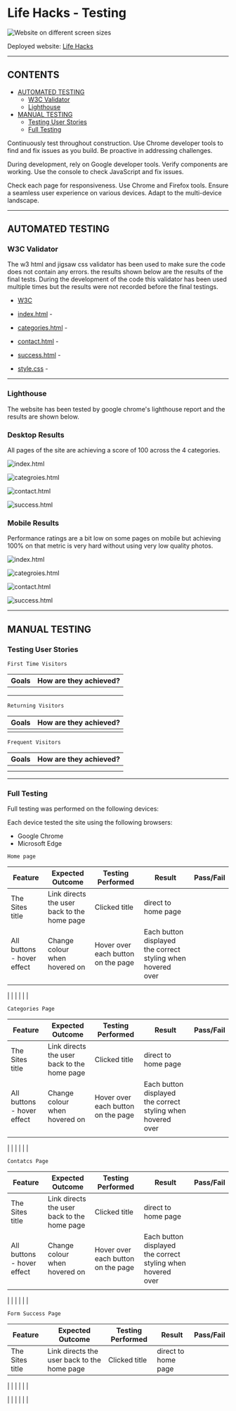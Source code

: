 # Life Hacks -  Testing

![Website on different screen sizes](documentation/img/mockup.webp)

Deployed website: [Life Hacks](https://redifo.github.io/ci_pp1/)

- - -

## CONTENTS

* [AUTOMATED TESTING](#automated-testing)
  * [W3C Validator](#w3c-validator)
  * [Lighthouse](#lighthouse)
* [MANUAL TESTING](#manual-testing)
  * [Testing User Stories](#testing-user-stories)
  * [Full Testing](#full-testing)

Continuously test throughout construction. Use Chrome developer tools to find and fix issues as you build. Be proactive in addressing challenges.

During development, rely on Google developer tools. Verify components are working. Use the console to check JavaScript and fix issues.

Check each page for responsiveness. Use Chrome and Firefox tools. Ensure a seamless user experience on various devices. Adapt to the multi-device landscape.
- - -

## AUTOMATED TESTING

### W3C Validator

The w3 html and jigsaw css validator has been used to make sure the code does not contain any errors. the results shown below are the results of the final tests. During the development of the code this validator has been used multiple times but the results were not recorded before the final testings.

* [W3C](https://validator.w3.org/) 

* [index.html](testing/img/backslash-error.png) - 
* [categories.html](testing/img/no-errors.png) -  
* [contact.html](testing/img/no-errors.png) - 
* [success.html](testing/img/successpage-errors.png) - 

* [style.css](testing/img/jigsaw-css-no-error.png) - 

- - -

### Lighthouse

The website has been tested by google chrome's lighthouse report and the results are shown below. 

### Desktop Results

All pages of the site are achieving a score of 100 across the 4 categories.

![index.html](testing/img/desktop-lighthouse-home.png)

![categroies.html](testing/img/desktop-lighthouse-categories.png)

![contact.html](testing/img/desktop-lighthouse-contact.png)

![success.html](testing/img/desktop-lighthouse-success.png)

### Mobile Results

Performance ratings are a bit low on some pages on mobile but achieving 100% on that metric is very hard without using very low quality photos.

![index.html](testing/img/mobile-lighthouse-home.png)

![categroies.html](testing/img/mobile-lighthouse-categories.png)

![contact.html](testing/img/mobile-lighthouse-contact.png)

![success.html](testing/img/mobile-lighthouse-success.png)


- - -

## MANUAL TESTING

### Testing User Stories

`First Time Visitors`

| Goals | How are they achieved? |
| :--- | :--- |
|  |
|  |  |
| |   |

`Returning Visitors`

|  Goals | How are they achieved? |
| :--- | :--- |
|  |  |

`Frequent Visitors`

| Goals | How are they achieved? |
| :--- | :--- |
|  |  |
|  |

- - -

### Full Testing

Full testing was performed on the following devices:

Each device tested the site using the following browsers:

* Google Chrome
* Microsoft Edge

`Home page`

| Feature | Expected Outcome | Testing Performed | Result | Pass/Fail |
| --- | --- | --- | --- | --- |
| The Sites title | Link directs the user back to the home page | Clicked title | direct to home page |  |
| All buttons - hover effect | Change colour when hovered on | Hover over each button on the page | Each button displayed the correct styling when hovered over |  |
|  | | |  |  |

|  | |  | |  |

`Categories Page`

| Feature | Expected Outcome | Testing Performed | Result | Pass/Fail |
| --- | --- | --- | --- | --- |
| The Sites title | Link directs the user back to the home page | Clicked title | direct to home page |  |
| All buttons - hover effect | Change colour when hovered on | Hover over each button on the page | Each button displayed the correct styling when hovered over |  |
|  | | |  |  |

|  | |  | |  |

`Contatcs Page`

| Feature | Expected Outcome | Testing Performed | Result | Pass/Fail |
| --- | --- | --- | --- | --- |
| The Sites title | Link directs the user back to the home page | Clicked title | direct to home page |  |
| All buttons - hover effect | Change colour when hovered on | Hover over each button on the page | Each button displayed the correct styling when hovered over |  |
|  | | |  |  |

|  | |  | |  |

`Form Success Page`

| Feature | Expected Outcome | Testing Performed | Result | Pass/Fail |
| --- | --- | --- | --- | --- |
| The Sites title | Link directs the user back to the home page | Clicked title | direct to home page |  |

|  | | |  |  |

|  | |  | |  |

